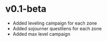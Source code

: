 
# v0.1-beta

- Added leveling campaign for each zone
- Added sojourner questliens for each zone
- Added max level campaign
